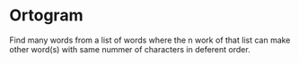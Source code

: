 # Ortogram
Find many words from a list of words where the n work of that list can make other word(s) with same nummer of characters in deferent order. 